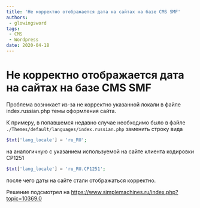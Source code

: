 ```yaml
---
title: 'Не корректно отображается дата на сайтах на базе CMS SMF'
authors: 
 - glowingsword
tags:
 - CMS
 - Wordpress
date: 2020-04-18
---
```

# Не корректно отображается дата на сайтах на базе CMS SMF

Проблема возникает из-за не корректно указанной локали в файле index.russian.php темы оформления сайта.

К примеру, в попавшемся недавно случае необходимо было в файле
`./Themes/default/languages/index.russian.php` заменить строку вида

``` php
$txt['lang_locale'] = 'ru_RU';
```
на аналогичную с указанием используемой на сайте клиента кодировки CP1251

``` php
$txt['lang_locale'] = 'ru_RU.CP1251';
```

после чего даты на сайте стали отображаться корректно.

Решение подсмотрел на <https://www.simplemachines.ru/index.php?topic=10369.0>